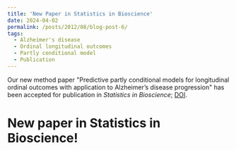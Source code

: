 ```yaml
---
title: 'New Paper in Statistics in Bioscience'
date: 2024-04-02
permalink: /posts/2012/08/blog-post-6/
tags:
  - Alzheimer's disease
  - Ordinal longitudinal outcomes
  - Partly conditional model
  - Publication 
---
```


Our new method paper "Predictive partly conditional models for longitudinal ordinal outcomes with application to Alzheimer’s disease progression" has been accepted for 
publication in *Statistics in Bioscience*; [DOI](https://doi.org/10.1007/s12561-024-09433-w).

New paper in Statistics in Bioscience!
=====

